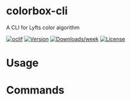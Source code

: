 colorbox-cli
============

A CLI for Lyfts color algorithm

[![oclif](https://img.shields.io/badge/cli-oclif-brightgreen.svg)](https://oclif.io)
[![Version](https://img.shields.io/npm/v/colorbox-cli.svg)](https://npmjs.org/package/colorbox-cli)
[![Downloads/week](https://img.shields.io/npm/dw/colorbox-cli.svg)](https://npmjs.org/package/colorbox-cli)
[![License](https://img.shields.io/npm/l/colorbox-cli.svg)](https://github.com/mikerhyssmith/https://github.com/mikerhyssmith/colorbox-cli/blob/master/package.json)

<!-- toc -->
# Usage
<!-- usage -->
# Commands
<!-- commands -->
